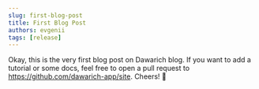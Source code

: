 ```yaml
---
slug: first-blog-post
title: First Blog Post
authors: evgenii
tags: [release]
---
```


Okay, this is the very first blog post on Dawarich blog. If you want to add a tutorial or some docs, feel free to open a pull request to https://github.com/dawarich-app/site. Cheers! 🎉

<!-- truncate -->
